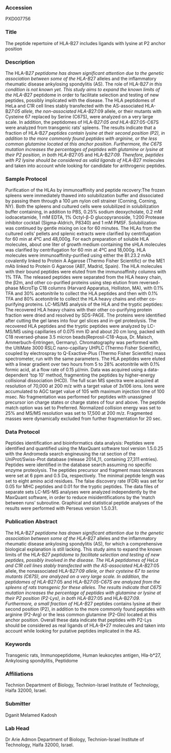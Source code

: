### Accession
PXD007756

### Title
The peptide repertoire of HLA-B27 includes ligands with lysine at P2 anchor position

### Description
The HLA-B*27 peptidome has drawn significant attention due to the genetic association between some of the HLA-B*27 alleles and the inflammatory rheumatic disease ankylosing spondylitis (AS). The role of HLA-B*27 in this condition is not known yet. This study aims to expand the known limits of the HLA-B*27 peptidome in order to facilitate selection and testing of new peptides, possibly implicated with the disease. The HLA peptidomes of HeLa and C1R cell lines stably transfected with the AS-associated HLA-B*27:05 allele, the non-associated HLA-B*27:09 allele, or their mutants with Cysteine 67 replaced by Serine (C67S), were analyzed on a very large scale. In addition, the peptidomes of HLA-B*27:05 and HLA-B*27:05-C67S were analyzed from transgenic rats’ spleens. The results indicate that a fraction of HLA-B*27 peptides contain lysine at their second position (P2), in addition to the more commonly found peptides with arginine, or the less common glutamine located at this anchor position. Furthermore, the C67S mutation increases the percentages of peptides with glutamine or lysine at their P2 position, in both HLA-B*27:05 and HLA-B*27:09. Therefore, peptides with P2 lysine should be considered as valid ligands of HLA-B*27 molecules and taken into account while looking for candidate for arithrogenic peptides.

### Sample Protocol
Purification of the HLAs by immunoaffinity and peptide recovery:The frozen spleens were immediately thawed into solubilization buffer and dissociated by passing them through a 100 μm nylon cell strainer (Corning, Corning, NY). Both the spleens and cultured cells were solubilized in solubilization buffer containing, in addition to PBS, 0.25% sodium deoxycholate, 0.2 mM iodoacetamide, 1 mM EDTA, 1% Octyl-β-D glucopyranoside, 1:200 Protease inhibitor cocktail (Sigma-Aldrich, P8340) and 1 mM PMSF. Solubilization was continued by gentle mixing on ice for 60 minutes. The HLAs from the cultured cells’ pellets and splenic extracts were clarified by centrifugation for 60 min at 4ºC and 48,000g.  For each preparation of soluble HLA molecules, about one liter of growth medium containing the sHLA molecules was clarified by centrifugation for 60 min at 4ºC and 18,000g. HLA molecules were immunoaffinity-purified using either the B1.23.2 mAb covalently linked to Protein A Agarose (Thermo Fisher Scientific) or the ME1 mAb linked to Protein G Agarose (ABT, Madrid, Spain).  The HLA molecules with their bound peptides were eluted from the immunoaffinity columns with 1% TFA. The released peptides were separated from the HLA heavy chain, the β2m, and other co-purified proteins using step elution from reversed-phase MicroTip C18 columns (Harvard Apparatus, Holliston, MA), with 0.1% TFA and 30% acetonitrile to collect the HLA peptides and then with 0.1% TFA and 80% acetonitrile to collect the HLA heavy chains and other co-purifying proteins.  LC-MS/MS analysis of the HLA and the tryptic peptides: The recovered HLA heavy chains with their other co-purifying protein fraction were dried and resolved by SDS-PAGE. The proteins were identified after cutting the gel lanes into four gel slices and in-gel proteolysis. The recovered HLA peptides and the tryptic peptides were analyzed by LC-MS/MS using capillaries of 0.075 mm ID and about 20 cm long, packed with C18 reversed-phase 3.5 micron beads(Reprosil-C18-Aqua, Dr. Maisch, Ammerbuch-Entringen, Germany). Chromatography was performed with the UltiMate 3000 RSLC nano-capillary UHPLC (Thermo Fisher Scientific), coupled by electrospray to Q-Exactive-Plus (Thermo Fisher Scientific) mass spectrometer, run with the same parameters. The HLA peptides were eluted with a linear gradient over two hours from 5 to 28% acetonitrile with 0.1% formic acid, at a flow rate of 0.15 μl/min. Data was acquired using a data-dependent ‘top 10’ method, fragmenting the peptides by higher-energy collisional dissociation (HCD). The full scan MS spectra were acquired at resolution of 70,000 at 200 m/z with a target value of 3x106 ions. Ions were accumulated to AGC target value of 105 with maximum injection time of 100 msec. No fragmentation was performed for peptides with unassigned precursor ion charge states or charge states of four and above. The peptide match option was set to Preferred. Normalized collision energy was set to 25% and MS/MS resolution was set to 17,500 at 200 m/z. Fragmented masses were dynamically excluded from further fragmentation for 20 sec.

### Data Protocol
Peptides identification and bioinformatics data analysis: Peptides were identified and quantified using the MaxQuant software tool version 1.5.0.25 with the Andromeda search engineusing the rat section of the UniProt/Swiss-Prot database (release 2014_11, containing 27,311 entries). Peptides were identified in the database search assuming no specific enzyme proteolysis. The peptides precursor and fragment mass tolerances were set at 6 ppm and 0.5 Da, respectively. The minimal peptide length was set to eight amino acid residues. The false discovery rate (FDR) was set for 0.05 for MHC peptides and 0.01 for the tryptic peptides. The data files of separate sets LC-MS-MS analyses were analyzed independently by the MaxQuant software, in order to reduce misidentifications by the ‘match between runs’ subroutine. Graphical and statistical peptide analyses of the results were performed with Perseus version 1.5.0.31.

### Publication Abstract
The HLA-B*27 peptidome has drawn significant attention due to the genetic association between some of the HLA-B*27 alleles and the inflammatory rheumatic disease ankylosing spondylitis (AS), for which a comprehensive biological explanation is still lacking. This study aims to expand the known limits of the HLA-B*27 peptidome to facilitate selection and testing of new peptides, possibly involved in the disease. The HLA peptidomes of HeLa and C1R cell lines stably transfected with the AS-associated HLA-B*27:05 allele, the nonassociated HLA-B*27:09 allele, or their cysteine 67 to serine mutants (C67S), are analyzed on a very large scale. In addition, the peptidomes of HLA-B*27:05 and HLA-B*27:05-C67S are analyzed from the spleens of rats transgenic for these alleles. The results indicate that C67S mutation increases the percentage of peptides with glutamine or lysine at their P2 position (P2-Lys), in both HLA-B*27:05 and HLA-B*27:09. Furthermore, a small fraction of HLA-B*27 peptides contains lysine at their second position (P2), in addition to the more commonly found peptides with arginine (P2-Arg) or the less common glutamine (P2-Gln) located at this anchor position. Overall these data indicate that peptides with P2-Lys should be considered as real ligands of HLA-B*27 molecules and taken into account while looking for putative peptides implicated in the AS.

### Keywords
Transgenic rats, Immunopeptidome, Human leukocytes antigen, Hla-b*27, Ankylosing spondylitis, Peptidome

### Affiliations
Technion
Department of Biology, Technion-Israel Institute of Technology, Haifa 32000, Israel.

### Submitter
Dganit Melamed Kadosh

### Lab Head
Dr Arie Admon
Department of Biology, Technion-Israel Institute of Technology, Haifa 32000, Israel.


